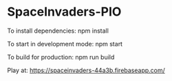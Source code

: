 # SpaceInvaders-PIO
To install dependencies:
npm install

To start in development mode:
npm start

To build for production:
npm run build

Play at:
https://spaceinvaders-44a3b.firebaseapp.com/

